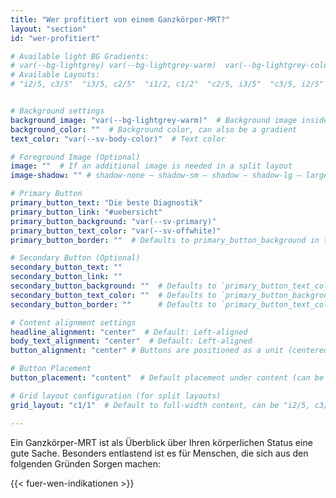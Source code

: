 ```yaml
---
title: "Wer profitiert von einem Ganzkörper‑MRT?"
layout: "section"
id: "wer-profitiert"

# Available light BG Gradients: 
# var(--bg-lightgrey) var(--bg-lightgrey-warm)  var(--bg-lightgrey-cold)  var(--bg-white-gradient)
# Available Layouts: 
# "i2/5, c3/5"  "i3/5, c2/5"  "i1/2, c1/2"  "c2/5, i3/5"  "c3/5, i2/5"  "c1/2, i1/2"  "c1/1"


# Background settings
background_image: "var(--bg-lightgrey-warm)"  # Background image inside home subdirectory
background_color: ""  # Background color, can also be a gradient
text_color: "var(--sv-body-color)"  # Text color

# Foreground Image (Optional)
image: ""  # If an additional image is needed in a split layout
image-shadow: "" # shadow-none – shadow-sm – shadow – shadow-lg – large shadow 

# Primary Button
primary_button_text: "Die beste Diagnostik"
primary_button_link: "#uebersicht"
primary_button_background: "var(--sv-primary)"
primary_button_text_color: "var(--sv-offwhite)"
primary_button_border: ""  # Defaults to primary_button_background in the partial

# Secondary Button (Optional)
secondary_button_text: ""
secondary_button_link: ""
secondary_button_background: ""  # Defaults to `primary_button_text_color` if left empty
secondary_button_text_color: ""  # Defaults to `primary_button_background` if left empty
secondary_button_border: ""      # Defaults to `primary_button_text_color` if left empty (inverted colors)

# Content alignment settings
headline_alignment: "center"  # Default: Left-aligned
body_text_alignment: "center"  # Default: Left-aligned
button_alignment: "center" # Buttons are positioned as a unit (centered by default)

# Button Placement
button_placement: "content"  # Default placement under content (can be "image")

# Grid layout configuration (for split layouts)
grid_layout: "c1/1"  # Default to full-width content, can be "i2/5, c3/5"

---
```

Ein Ganzkörper-MRT ist als Überblick über Ihren körperlichen Status eine gute Sache. Besonders entlastend ist es für Menschen, die sich aus den folgenden Gründen Sorgen machen:

{{< fuer-wen-indikationen >}}